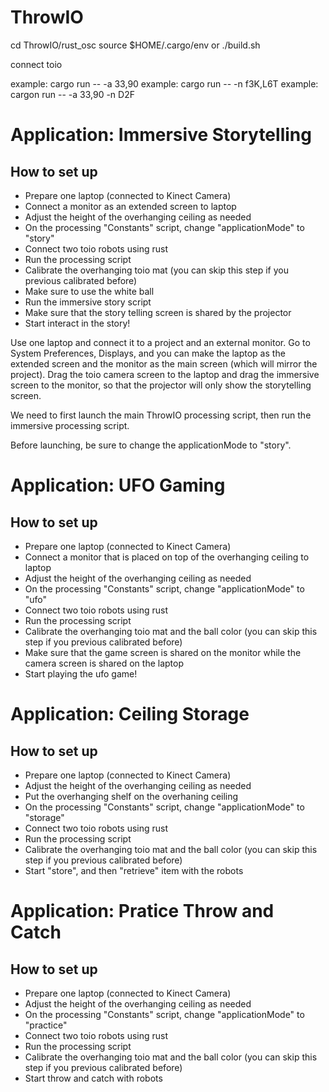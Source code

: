 # ThrowIO

cd ThrowIO/rust_osc
source $HOME/.cargo/env or ./build.sh

connect toio

example: cargo run -- -a 33,90
example: cargo run -- -n f3K,L6T
example: cargon run -- -a 33,90 -n D2F

# Application: Immersive Storytelling

## How to set up

- Prepare one laptop (connected to Kinect Camera)
- Connect a monitor as an extended screen to laptop
- Adjust the height of the overhanging ceiling as needed 
- On the processing "Constants" script, change "applicationMode" to "story"
- Connect two toio robots using rust 
- Run the processing script
- Calibrate the overhanging toio mat (you can skip this step if you previous calibrated before)
- Make sure to use the white ball
- Run the immersive story script
- Make sure that the story telling screen is shared by the projector
- Start interact in the story!

Use one laptop and connect it to a project and an external monitor. Go to System Preferences, Displays, and you can make the laptop as the extended screen and the monitor as the main screen (which will mirror the project). Drag the toio camera screen to the laptop and drag the immersive screen to the monitor, so that the projector will only show the storytelling screen. 

We need to first launch the main ThrowIO processing script, then run the immersive processing script.

Before launching, be sure to change the applicationMode to "story".

# Application: UFO Gaming

## How to set up

- Prepare one laptop (connected to Kinect Camera)
- Connect a monitor that is placed on top of the overhanging ceiling to laptop
- Adjust the height of the overhanging ceiling as needed 
- On the processing "Constants" script, change "applicationMode" to "ufo"
- Connect two toio robots using rust 
- Run the processing script
- Calibrate the overhanging toio mat and the ball color (you can skip this step if you previous calibrated before)
- Make sure that the game screen is shared on the monitor while the camera screen is shared on the laptop
- Start playing the ufo game!

# Application: Ceiling Storage

## How to set up 

- Prepare one laptop (connected to Kinect Camera)
- Adjust the height of the overhanging ceiling as needed 
- Put the overhanging shelf on the overhaning ceiling
- On the processing "Constants" script, change "applicationMode" to "storage"
- Connect two toio robots using rust 
- Run the processing script
- Calibrate the overhanging toio mat and the ball color (you can skip this step if you previous calibrated before)
- Start "store", and then "retrieve" item with the robots

# Application: Pratice Throw and Catch 

## How to set up 

- Prepare one laptop (connected to Kinect Camera)
- Adjust the height of the overhanging ceiling as needed 
- On the processing "Constants" script, change "applicationMode" to "practice"
- Connect two toio robots using rust 
- Run the processing script
- Calibrate the overhanging toio mat and the ball color (you can skip this step if you previous calibrated before)
- Start throw and catch with robots